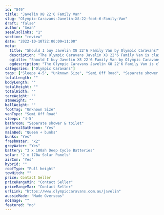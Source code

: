 ```yaml
---
id: "849"
title: "Javelin X8 22'6 Family Van"
slug: "Olympic-Caravans-Javelin-X8-22-foot-6-Family-Van"
draft: "false"
author: "Sean"
seealsolinks: "1"
section: "review"
date: "2022-10-10T22:00:09+11:00"
meta:
  title: "Should I buy Javelin X8 22'6 Family Van by Olympic Caravans?"
  description: "The Olympic Caravans Javelin X8 22'6 Family Van is classed as Semi Off Road, and sleeps 4-5 people. It is Made Overseas and comes in at Unknown Size. It generally has Separate shower & toilet."
  ogtitle: "Should I buy Javelin X8 22'6 Family Van by Olympic Caravans?"
  ogdescription: "The Olympic Caravans Javelin X8 22'6 Family Van is classed as Semi Off Road, and sleeps 4-5 people. It is Made Overseas and comes in at Unknown Size. It generally has Separate shower & toilet."
categories: ["Olympic Caravans"]
tags: ["Sleeps 4-5", "Unknown Size", "Semi Off Road", "Separate shower & toilet", "Full height", "Price Unknown", "Made Overseas"]
totalLength: ""
bodyLength: ""
totalHeight: ""
totalWidth: ""
tareWeight: ""
atmWeight: ""
ballWeight: ""
footTag: "Unknown Size"
vanType: "Semi Off Road"
sleeps: "4-5"
bathroom: "Separate shower & toilet"
internalBathroom: "Yes"
mainBed: "Queen + bunks"
bunks: "Yes"
freshWater: "x2"
greyWater: "Yes"
battery: "3 x 100ah Deep Cycle Batteries"
solar: "2 x 170w Solar Panels"
airCon: "Yes"
hybrid: ""
roofType: "Full height"
towHitch: ""
price: Contact Seller
priceRangeMin: "Contact Seller"
priceRangeMax: "Contact Seller"
urlLink: "https://www.olympiccaravans.com.au/javelin"
aussieMade: "Made Overseas"
noImage: ""
featured: "no"
---
```

